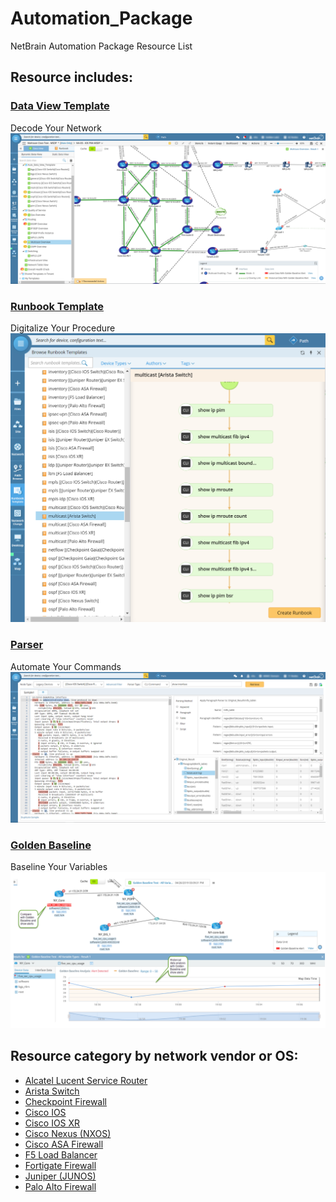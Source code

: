 # Automation_Package
NetBrain Automation Package Resource List

## Resource includes:

### [Data View Template](https://www.netbraintech.com/docs/ie80/help/index.html?data-view.htm)
Decode Your Network
![alt text](https://github.com/NetBrainAPI/Automation_Package/blob/master/images/dvt.png "NetBrain Data View")

### [Runbook Template](https://www.netbraintech.com/docs/ie80/help/index.html?using-runbook.htm)
Digitalize Your Procedure
![alt text](https://github.com/NetBrainAPI/Automation_Package/blob/master/images/runbook.png "NetBrain Runbook")

### [Parser](https://www.netbraintech.com/docs/ie80/help/index.html?parser-library.htm)
Automate Your Commands
![alt text](https://github.com/NetBrainAPI/Automation_Package/blob/master/images/parser.png "NetBrain Parser")

### [Golden Baseline](https://www.netbraintech.com/docs/ie80/help/index.html?golden-baseline.htm)
Baseline Your Variables
![alt text](https://github.com/NetBrainAPI/Automation_Package/blob/master/images/golden_baseline_variable.png "NetBrain Golden Baseline")

## Resource category by network vendor or OS:
* [Alcatel Lucent Service Router](https://github.com/NetBrainAPI/Automation_Package/blob/master/vendor_list/alcatel_lucent_service_router.md)
* [Arista Switch](https://github.com/NetBrainAPI/Automation_Package/blob/master/vendor_list/arista_switch.md)
* [Checkpoint Firewall](https://github.com/NetBrainAPI/Automation_Package/blob/master/vendor_list/checkpoint_firewall.md)
* [Cisco IOS](https://github.com/NetBrainAPI/Automation_Package/blob/master/vendor_list/cisco_ios.md)
* [Cisco IOS XR](https://github.com/NetBrainAPI/Automation_Package/blob/master/vendor_list/cisco_ios_xr.md)
* [Cisco Nexus (NXOS)](https://github.com/NetBrainAPI/Automation_Package/blob/master/vendor_list/cisco_nexus_nxos.md)
* [Cisco ASA Firewall](https://github.com/NetBrainAPI/Automation_Package/blob/master/vendor_list/cisco_asa_firewall.md)
* [F5 Load Balancer](https://github.com/NetBrainAPI/Automation_Package/blob/master/vendor_list/F5_load_balancer.md)
* [Fortigate Firewall](https://github.com/NetBrainAPI/Automation_Package/blob/master/vendor_list/fortigate_firewall.md)
* [Juniper (JUNOS)](https://github.com/NetBrainAPI/Automation_Package/blob/master/vendor_list/juniper_junos.md)
* [Palo Alto Firewall](https://github.com/NetBrainAPI/Automation_Package/blob/master/vendor_list/palo_alto_firewall.md)